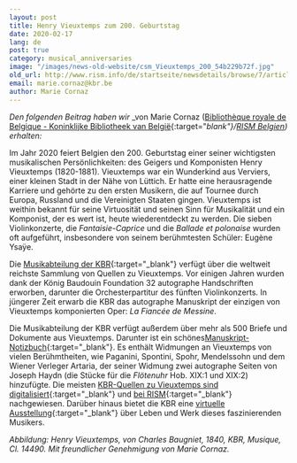 ```yaml
---
layout: post
title: Henry Vieuxtemps zum 200. Geburtstag
date: 2020-02-17
lang: de
post: true
category: musical_anniversaries
image: "/images/news-old-website/csm_Vieuxtemps_200_54b229b72f.jpg"
old_url: http://www.rism.info/de/startseite/newsdetails/browse/7/article/64/henry-vieuxtemps-at-200.html
email: marie.cornaz@kbr.be
author: Marie Cornaz
---
```


_Den folgenden Beitrag haben wir_ _von Marie Cornaz ([Bibliothèque royale de Belgique - Koninklijke Bibliotheek van België](https://www.kbr.be/en/collections/music/){:target="_blank"}/[RISM Belgien](/working-groups.html)) erhalten:_

Im Jahr 2020 feiert Belgien den 200. Geburtstag einer seiner wichtigsten musikalischen Persönlichkeiten: des Geigers und Komponisten Henry Vieuxtemps (1820-1881). Vieuxtemps war ein Wunderkind aus Verviers, einer kleinen Stadt in der Nähe von Lüttich. Er hatte eine herausragende Karriere und gehörte zu den ersten Musikern, die auf Tournee durch Europa, Russland und die Vereinigten Staaten gingen. Vieuxtemps ist weithin bekannt für seine Virtuosität und seinen Sinn für Musikalität und ein Komponist, der es wert ist, heute wiederentdeckt zu werden. Die sieben Violinkonzerte, die _Fantaisie-Caprice_ und die _Ballade et polonaise_ wurden oft aufgeführt, insbesondere von seinem berühmtesten Schüler: Eugène Ysaÿe.

Die [Musikabteilung der KBR](https://www.kbr.be/en/collections/music/){:target="_blank"} verfügt über die weltweit reichste Sammlung von Quellen zu Vieuxtemps. Vor einigen Jahren wurden dank der König Baudouin Foundation 32 autographe Handschriften erworben, darunter die Orchesterpartitur des fünften Violinkonzerts. In jüngerer Zeit erwarb die KBR das autographe Manuskript der einzigen von Vieuxtemps komponierten Oper: _La Fiancée de Messine_.

Die Musikabteilung der KBR verfügt außerdem über mehr als 500 Briefe und Dokumente aus Vieuxtemps. Darunter ist ein schönes[Manuskript-Notizbuch](https://uurl.kbr.be/1065473){:target="_blank"}. Es enthält Widmungen an Vieuxtemps von vielen Berühmtheiten, wie Paganini, Spontini, Spohr, Mendelssohn und dem Wiener Verleger Artaria, der seiner Widmung zwei autographe Seiten von Joseph Haydn (die Stücke für die _Flötenuhr_ Hob. XIX:1 und XIX:2) hinzufügte. Die meisten [KBR-Quellen zu Vieuxtemps sind digitalisiert](https://belgica.kbr.be/belgica/home-belgica.aspx?_lg=en-GB){:target="_blank"} und [bei RISM](https://opac.rism.info/search?View=rism&author=vieuxtemps&siglum=B-Br){:target="_blank"} nachgewiesen. Darüber hinaus bietet die KBR eine [virtuelle Ausstellung](http://vieuxtemps.kbr.be/){:target="_blank"} über Leben und Werk dieses faszinierenden Musikers.


_Abbildung: Henry Vieuxtemps, von Charles Baugniet, 1840, KBR, Musique, Cl. 14490. Mit freundlicher Genehmigung von Marie Cornaz._
